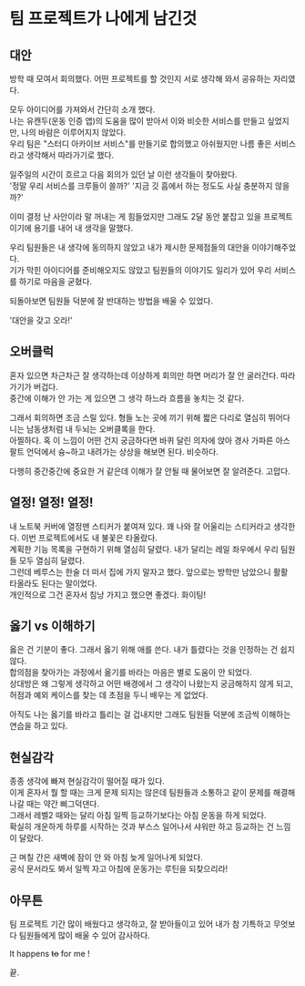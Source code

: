 # 팀 프로젝트가 나에게 남긴것

## 대안

방학 때 모여서 회의했다. 어떤 프로젝트를 할 것인지 서로 생각해 와서 공유하는 자리였다.

모두 아이디어를 가져와서 간단히 소개 했다.  
나는 유캔두(운동 인증 앱)의 도움을 많이 받아서 이와 비슷한 서비스를 만들고 싶었지만, 나의 바람은 이루어지지 않았다.  
우리 팀은 "스터디 아카이브 서비스"를 만들기로 합의했고 아쉬웠지만 나름 좋은 서비스라고 생각해서 따라가기로 했다.  

일주일의 시간이 흐르고 다음 회의가 있던 날 이런 생각들이 찾아왔다.  
'정말 우리 서비스를 크루들이 쓸까?' '지금 깃 흠에서 하는 정도도 사실 충분하지 않을까?'  

이미 결정 난 사안이라 말 꺼내는 게 힘들었지만 그래도 2달 동안 붙잡고 있을 프로젝트이기에 용기를 내어 내 생각을 말했다.  

우리 팀원들은 내 생각에 동의하지 않았고 내가 제시한 문제점들의 대안을 이야기해주었다.    
기가 막힌 아이디어를 준비해오지도 않았고 팀원들의 이야기도 일리가 있어 우리 서비스를 하기로 마음을 굳혔다.  

되돌아보면 팀원들 덕분에 잘 반대하는 방법을 배울 수 있었다.  

'대안을 갖고 오라!'

## 오버클럭

혼자 있으면 차근차근 잘 생각하는데 이상하게 회의만 하면 머리가 잘 안 굴러간다. 따라가기가 버겁다.  
중간에 이해가 안 가는 게 있으면 그 생각 하느라 흐름을 놓치는 것 같다.  

그래서 회의하면 조금 스릴 있다. 형들 노는 곳에 끼기 위해 짧은 다리로 열심히 뛰어다니는 남동생처럼 내 두뇌는 오버클록을 한다.  
아찔하다. 혹 이 느낌이 어떤 건지 궁금하다면 바퀴 달린 의자에 앉아 경사 가파른 아스팔트 언덕에서 슝~하고 내려가는 상상을 해보면 된다. 비슷하다.  

다행히 중간중간에 중요한 거 같은데 이해가 잘 안될 때 물어보면 잘 알려준다. 고맙다.  

## 열정! 열정! 열정!

내 노트북 커버에 열정맨 스티커가 붙여져 있다. 꽤 나와 잘 어울리는 스티커라고 생각한다. 이번 프로젝트에서도 내 불꽃은 타올랐다.  
계획한 기능 목록을 구현하기 위해 열심히 달렸다. 내가 달리는 레일 좌우에서 우리 팀원들 모두 열심히 달렸다.  
그런데 베루스는 한술 더 떠서 집에 가지 말자고 했다. 앞으로는 방학만 남았으니 활활 타올라도 된다는 말이었다.  
개인적으로 그건 혼자서 침낭 가지고 했으면 좋겠다. 화이팅!  

## 옳기 vs 이해하기

옳은 건 기분이 좋다. 그래서 옳기 위해 애를 쓴다. 내가 틀렸다는 것을 인정하는 건 쉽지 않다.  
합의점을 찾아가는 과정에서 옮기를 바라는 마음은 별로 도움이 안 되었다.  
상대방은 왜 그렇게 생각하고 어떤 배경에서 그 생각이 나왔는지 궁금해하지 않게 되고,  
허점과 예외 케이스를 찾는 데 초점을 두니 배우는 게 없었다.  

아직도 나는 옳기를 바라고 틀리는 걸 겁내지만 그래도 팀원들 덕분에 조금씩 이해하는 연습을 하고 있다.  

## 현실감각

종종 생각에 빠져 현실감각이 떨어질 때가 있다.  
이게 혼자서 뭘 할 때는 크게 문제 되지는 않은데 팀원들과 소통하고 같이 문제를 해결해 나갈 때는 약간 삐그덕댄다.  
그래서 레벨2 때와는 달리 아침 일찍 등교하기보다는 아침 운동을 하게 되었다.  
확실히 개운하게 하루를 시작하는 것과 부스스 일어나서 샤워만 하고 등교하는 건 느낌이 달랐다.  

근 며칠 간은 새벽에 잠이 안 와 아침 늦게 일어나게 되었다.  
공식 문서라도 봐서 일찍 자고 아침에 운동가는 루틴을 되찾으리라!  

## 아무튼

팀 프로젝트 기간 많이 배웠다고 생각하고, 잘 받아들이고 있어 내가 참 기특하고 무엇보다 팀원들에게 많이 배울 수 있어 감사하다.  

It happens <s>to</s> for me !  

끝.
